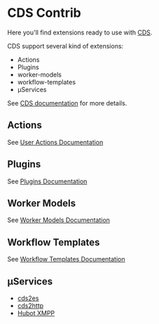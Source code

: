 # CDS Contrib

Here you'll find extensions ready to use with [CDS](https://github.com/ovh/cds).

CDS support several kind of extensions:

- Actions
- Plugins
- worker-models
- workflow-templates
- µServices

See [CDS documentation](https://github.com/ovh/cds) for more details.

## Actions

See [User Actions Documentation](https://ovh.github.io/cds/workflows/pipelines/actions/user/)

## Plugins

See [Plugins Documentation](https://ovh.github.io/cds/workflows/pipelines/actions/plugins/)

## Worker Models

See [Worker Models Documentation](https://ovh.github.io/cds/workflows/pipelines/requirements/worker-model/)

## Workflow Templates

See [Workflow Templates Documentation](https://ovh.github.io/cds/workflows/template/)

## µServices

- [cds2es](https://github.com/ovh/cds/tree/master/contrib/uservices/cds2es)
- [cds2http](https://github.com/ovh/cds/tree/master/contrib/uservices/cds2http)
- [Hubot XMPP](https://github.com/ovh/cds/tree/master/contrib/uservices/hubot-xmpp)
